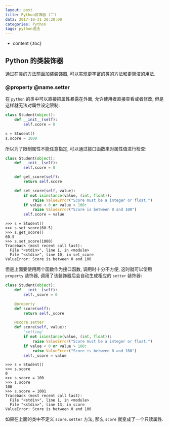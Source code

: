 ```yaml
---
layout: post
title: Python装饰器 (二)
data: 2017-10-31 20:20:00
categories: Python
tags: python语法 
---
```


* content
{:toc}

## Python 的类装饰器
通过在类的方法前面加装装饰器, 可以实现更丰富的类的方法和更简洁的用法.




### @property @name.setter

在 `python` 的类中可以直接把属性暴露在外面, 允许使用者直接查看或者修改, 但是这样就无法对属性设定限制:

```python
class Student(object):
    def __init__(self):
        self.score = 0

s = Student()
s.score = 1000
```

所以为了限制属性不能任意指定, 可以通过接口函数来对属性值进行检查:

```python
class Student(object):
    def __init__(self):
        self.score = 0

    def get_score(self):
        return self.score

    def set_score(self, value):
        if not isinstance(value, (int, float)):
            raise ValueError("Score must be a integer or float.")
        if value < 0 or value > 100:
            raise ValueError("Score is between 0 and 100")
        self.score = value
```

```
>>> s = Student()
>>> s.set_score(60.5)
>>> s.get_score()
60.5
>>> s.set_score(1000)
Traceback (most recent call last):
  File "<stdin>", line 1, in <module>
  File "<stdin>", line 10, in set_score
ValueError: Score is between 0 and 100
```

但是上面要使用两个函数作为接口函数, 调用时十分不方便, 这时就可以使用 `property` 装饰器, 调用了该装饰器后会自动生成相应的 `setter` 装饰器:

```python
class Student(object):
    def __init__(self):
        self._score = 0

    @property
    def score(self):
        return self._score

    @score.setter
    def score(self, value):
        'setting'
        if not isinstance(value, (int, float)):
            raise ValueError("Score must be a integer or float.")
        if value < 0 or value > 100:
            raise ValueError("Score is between 0 and 100")
        self._score = value
```

```
>>> s = Student()
>>> s.score
0
>>> s.score = 100
>>> s.score
100
>>> s.score = 1001
Traceback (most recent call last):
  File "<stdin>", line 1, in <module>
  File "<stdin>", line 13, in score
ValueError: Score is between 0 and 100
```

如果在上面的类中不定义 `score.setter` 方法, 那么 `score` 就变成了一个只读属性. 